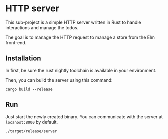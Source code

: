 # HTTP server

This sub-project is a simple HTTP server written in Rust to handle interactions and manage
the todos.

The goal is to manage the HTTP request to manage a store from the Elm front-end.

## Installation

In first, be sure the rust nightly toolchain is available in your environment.

Then, you can build the server using this command:

```shell script
cargo build --release
```

## Run

Just start the newly created binary. You can communicate with the server
at `locahost:8000` by default. 

```shell script
./target/release/server
```